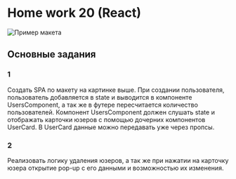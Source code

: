 # Home work 20 (React)

![Пример макета](https://github.com/Lobasya/HomeWorks/blob/master/HW20/photo_2019-10-26_10-49-19.jpg)

## Основные задания
### 1
Создать SPA по макету на картинке выше. 
При создании пользователя, пользователь добавляется в 
state и выводится в компоненте UsersComponent, 
а так же в футере пересчитается количество пользователей. 
Компонент UsersComponent должен слушать state и отображать 
карточки юзеров c помощью дочерних компонентов UserCard. 
В UserCard данные можно передавать уже через пропсы.

### 2
Реализовать логику удаления юзеров, 
а так же при нажатии на карточку юзера открытие 
pop-up с его данными и возможностью их изменения.
